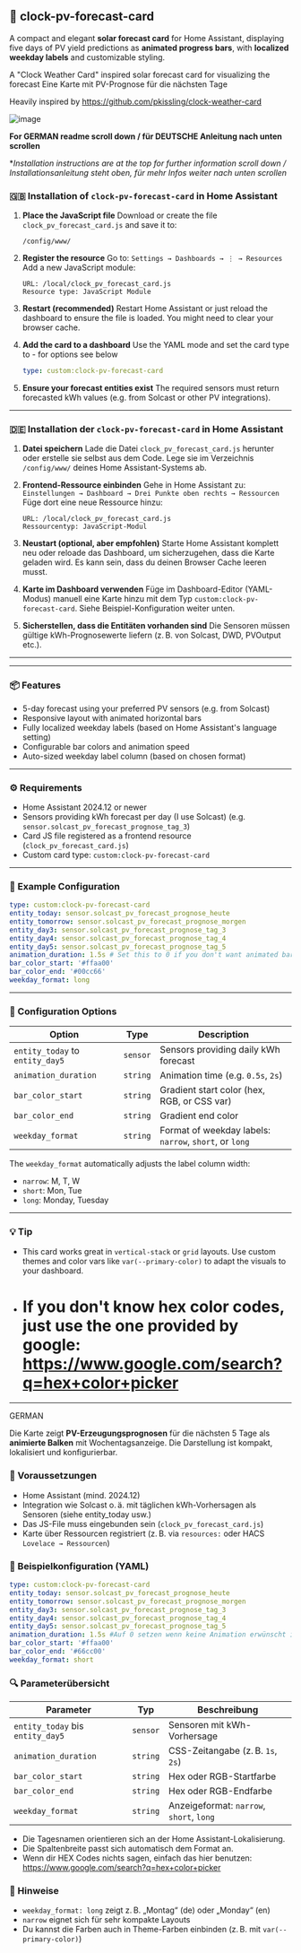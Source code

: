 ## 🔆 clock-pv-forecast-card
A compact and elegant **solar forecast card** for Home Assistant, displaying five days of PV yield predictions as **animated progress bars**, with **localized weekday labels** and customizable styling.

A "Clock Weather Card" inspired solar forecast card for visualizing the forecast
Eine Karte mit PV-Prognose für die nächsten Tage

Heavily inspired by https://github.com/pkissling/clock-weather-card

![image](https://github.com/user-attachments/assets/0b4fa0bc-5e63-40c8-be15-165816b01de4)


**For GERMAN readme scroll down / für DEUTSCHE Anleitung nach unten scrollen**

**Installation instructions are at the top for further information scroll down / Installationsanleitung steht oben, für mehr Infos weiter nach unten scrollen*

### 🇬🇧 Installation of `clock-pv-forecast-card` in Home Assistant

1. **Place the JavaScript file**
   Download or create the file `clock_pv_forecast_card.js` and save it to:

   ```
   /config/www/
   ```

2. **Register the resource**
   Go to:
   `Settings → Dashboards → ⋮ → Resources`
   Add a new JavaScript module:

   ```text
   URL: /local/clock_pv_forecast_card.js
   Resource type: JavaScript Module
   ```

3. **Restart (recommended)**
   Restart Home Assistant or just reload the dashboard to ensure the file is loaded. You might need to clear your browser cache.

4. **Add the card to a dashboard**
   Use the YAML mode and set the card type to - for options see below

   ```yaml
   type: custom:clock-pv-forecast-card
   ```

5. **Ensure your forecast entities exist**
   The required sensors must return forecasted kWh values (e.g. from Solcast or other PV integrations).
---
### 🇩🇪 Installation der `clock-pv-forecast-card` in Home Assistant

1. **Datei speichern**
   Lade die Datei `clock_pv_forecast_card.js` herunter oder erstelle sie selbst aus dem Code.
   Lege sie im Verzeichnis `/config/www/` deines Home Assistant-Systems ab.

2. **Frontend-Ressource einbinden**
   Gehe in Home Assistant zu:
   `Einstellungen → Dashboard → Drei Punkte oben rechts → Ressourcen`
   Füge dort eine neue Ressource hinzu:

   ```text
   URL: /local/clock_pv_forecast_card.js
   Ressourcentyp: JavaScript-Modul
   ```

3. **Neustart (optional, aber empfohlen)**
   Starte Home Assistant komplett neu oder reloade  das Dashboard, um sicherzugehen, dass die Karte geladen wird. Es kann sein, dass du deinen Browser Cache leeren musst.

4. **Karte im Dashboard verwenden**
   Füge im Dashboard-Editor (YAML-Modus) manuell eine Karte hinzu mit dem Typ `custom:clock-pv-forecast-card`.
   Siehe Beispiel-Konfiguration weiter unten.

5. **Sicherstellen, dass die Entitäten vorhanden sind**
   Die Sensoren müssen gültige kWh-Prognosewerte liefern (z. B. von Solcast, DWD, PVOutput etc.).

---
---

### 📦 Features

* 5-day forecast using your preferred PV sensors (e.g. from Solcast)
* Responsive layout with animated horizontal bars
* Fully localized weekday labels (based on Home Assistant's language setting)
* Configurable bar colors and animation speed
* Auto-sized weekday label column (based on chosen format)

---

### ⚙️ Requirements

* Home Assistant 2024.12 or newer
* Sensors providing kWh forecast per day (I use Solcast) (e.g. `sensor.solcast_pv_forecast_prognose_tag_3`)
* Card JS file registered as a frontend resource (`clock_pv_forecast_card.js`)
* Custom card type: `custom:clock-pv-forecast-card`

---

### 🧩 Example Configuration

```yaml
type: custom:clock-pv-forecast-card
entity_today: sensor.solcast_pv_forecast_prognose_heute
entity_tomorrow: sensor.solcast_pv_forecast_prognose_morgen
entity_day3: sensor.solcast_pv_forecast_prognose_tag_3
entity_day4: sensor.solcast_pv_forecast_prognose_tag_4
entity_day5: sensor.solcast_pv_forecast_prognose_tag_5
animation_duration: 1.5s # Set this to 0 if you don't want animated bars
bar_color_start: '#ffaa00'
bar_color_end: '#00cc66'
weekday_format: long
```

---

### 🔧 Configuration Options

| Option                          | Type     | Description                                            |
| ------------------------------- | -------- | ------------------------------------------------------ |
| `entity_today` to `entity_day5` | `sensor` | Sensors providing daily kWh forecast                   |
| `animation_duration`            | `string` | Animation time (e.g. `0.5s`, `2s`)                     |
| `bar_color_start`               | `string` | Gradient start color (hex, RGB, or CSS var)            |
| `bar_color_end`                 | `string` | Gradient end color                                     |
| `weekday_format`                | `string` | Format of weekday labels: `narrow`, `short`, or `long` |

The `weekday_format` automatically adjusts the label column width:

* `narrow`: M, T, W
* `short`: Mon, Tue
* `long`: Monday, Tuesday

---

### 💡 Tip

* This card works great in `vertical-stack` or `grid` layouts. Use custom themes and color vars like `var(--primary-color)` to adapt the visuals to your dashboard.
* # If you don't know hex color codes, just use the one provided by google: https://www.google.com/search?q=hex+color+picker
----------------------------------------
GERMAN

Die Karte zeigt **PV-Erzeugungsprognosen** für die nächsten 5 Tage als **animierte Balken** mit Wochentagsanzeige. Die Darstellung ist kompakt, lokalisiert und konfigurierbar.

### 🔧 Voraussetzungen

* Home Assistant (mind. 2024.12)
* Integration wie Solcast o. ä. mit täglichen kWh-Vorhersagen als Sensoren (siehe entity_today usw.)
* Das JS-File muss eingebunden sein (`clock_pv_forecast_card.js`)
* Karte über Ressourcen registriert (z. B. via `resources:` oder HACS `Lovelace → Ressourcen`)

### 🧩 Beispielkonfiguration (YAML)

```yaml
type: custom:clock-pv-forecast-card
entity_today: sensor.solcast_pv_forecast_prognose_heute
entity_tomorrow: sensor.solcast_pv_forecast_prognose_morgen
entity_day3: sensor.solcast_pv_forecast_prognose_tag_3
entity_day4: sensor.solcast_pv_forecast_prognose_tag_4
entity_day5: sensor.solcast_pv_forecast_prognose_tag_5
animation_duration: 1.5s #Auf 0 setzen wenn keine Animation erwünscht ist
bar_color_start: '#ffaa00'
bar_color_end: '#66cc00'
weekday_format: short
```

### 🔍 Parameterübersicht

| Parameter                        | Typ      | Beschreibung                             |
| -------------------------------- | -------- | ---------------------------------------- |
| `entity_today` bis `entity_day5` | `sensor` | Sensoren mit kWh-Vorhersage              |
| `animation_duration`             | `string` | CSS-Zeitangabe (z. B. `1s`, `2s`)        |
| `bar_color_start`                | `string` | Hex oder RGB-Startfarbe                  |
| `bar_color_end`                  | `string` | Hex oder RGB-Endfarbe                    |
| `weekday_format`                 | `string` | Anzeigeformat: `narrow`, `short`, `long` |

* Die Tagesnamen orientieren sich an der Home Assistant-Lokalisierung.
* Die Spaltenbreite passt sich automatisch dem Format an.
* Wenn dir HEX Codes nichts sagen, einfach das hier benutzen: https://www.google.com/search?q=hex+color+picker

### 🧪 Hinweise

* `weekday_format: long` zeigt z. B. „Montag“ (de) oder „Monday“ (en)
* `narrow` eignet sich für sehr kompakte Layouts
* Du kannst die Farben auch in Theme-Farben einbinden (z. B. mit `var(--primary-color)`)
